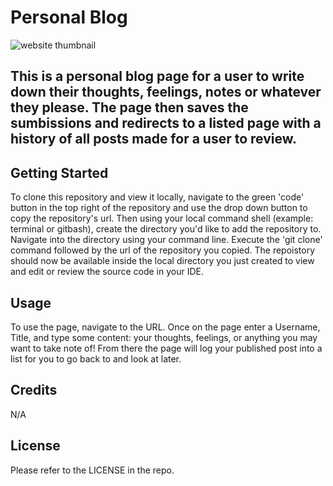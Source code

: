 # Personal Blog

![website thumbnail](<Screenshot 2024-06-24 at 11.50.10 PM.png>)

[
](https://devwes91.github.io/Personal-Blog/)

## This is a personal blog page for a user to write down their thoughts, feelings, notes or whatever they please. The page then saves the sumbissions and redirects to a listed page with a history of all posts made for a user to review. 

## Getting Started

To clone this repository and view it locally, navigate to the green 'code' button in the top right of the repository and use the drop down button to copy the repository's url. Then using your local command shell (example: terminal or gitbash), create the directory you'd like to add the repository to. Navigate into the directory using your command line. Execute the 'git clone' command followed by the url of the repository you copied. The repoistory should now be available inside the local directory you just created to view and edit or review the source code in your IDE.

## Usage 

To use the page, navigate to the URL. Once on the page enter a Username, Title, and type some content: your thoughts, feelings, or anything you may want to take note of! From there the page will log your published post into a list for you to go back to and look at later. 

## Credits

N/A

## License

Please refer to the LICENSE in the repo. 
